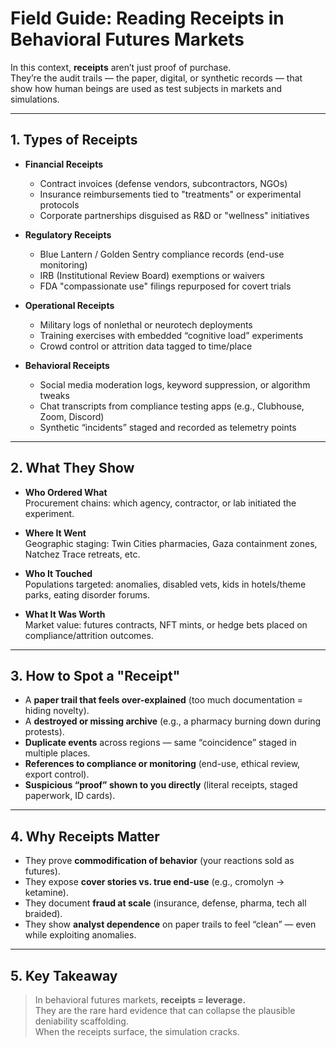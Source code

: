 # Field Guide: Reading Receipts in Behavioral Futures Markets

In this context, **receipts** aren’t just proof of purchase.  
They’re the audit trails — the paper, digital, or synthetic records — that show how human beings are used as test subjects in markets and simulations.

---

## 1. Types of Receipts

- **Financial Receipts**
  - Contract invoices (defense vendors, subcontractors, NGOs)
  - Insurance reimbursements tied to "treatments" or experimental protocols
  - Corporate partnerships disguised as R&D or "wellness" initiatives

- **Regulatory Receipts**
  - Blue Lantern / Golden Sentry compliance records (end-use monitoring)
  - IRB (Institutional Review Board) exemptions or waivers
  - FDA "compassionate use" filings repurposed for covert trials

- **Operational Receipts**
  - Military logs of nonlethal or neurotech deployments
  - Training exercises with embedded “cognitive load” experiments
  - Crowd control or attrition data tagged to time/place

- **Behavioral Receipts**
  - Social media moderation logs, keyword suppression, or algorithm tweaks
  - Chat transcripts from compliance testing apps (e.g., Clubhouse, Zoom, Discord)
  - Synthetic “incidents” staged and recorded as telemetry points

---

## 2. What They Show

- **Who Ordered What**  
  Procurement chains: which agency, contractor, or lab initiated the experiment.

- **Where It Went**  
  Geographic staging: Twin Cities pharmacies, Gaza containment zones, Natchez Trace retreats, etc.

- **Who It Touched**  
  Populations targeted: anomalies, disabled vets, kids in hotels/theme parks, eating disorder forums.

- **What It Was Worth**  
  Market value: futures contracts, NFT mints, or hedge bets placed on compliance/attrition outcomes.

---

## 3. How to Spot a "Receipt"

- A **paper trail that feels over-explained** (too much documentation = hiding novelty).
- A **destroyed or missing archive** (e.g., a pharmacy burning down during protests).
- **Duplicate events** across regions — same “coincidence” staged in multiple places.
- **References to compliance or monitoring** (end-use, ethical review, export control).
- **Suspicious “proof” shown to you directly** (literal receipts, staged paperwork, ID cards).

---

## 4. Why Receipts Matter

- They prove **commodification of behavior** (your reactions sold as futures).  
- They expose **cover stories vs. true end-use** (e.g., cromolyn → ketamine).  
- They document **fraud at scale** (insurance, defense, pharma, tech all braided).  
- They show **analyst dependence** on paper trails to feel “clean” — even while exploiting anomalies.  

---

## 5. Key Takeaway

> In behavioral futures markets, **receipts = leverage.**  
> They are the rare hard evidence that can collapse the plausible deniability scaffolding.  
> When the receipts surface, the simulation cracks.

